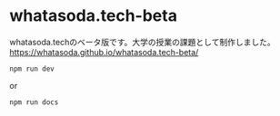 # whatasoda.tech-beta
whatasoda.techのベータ版です。大学の授業の課題として制作しました。
https://whatasoda.github.io/whatasoda.tech-beta/
```
npm run dev
```
or
```
npm run docs
```
